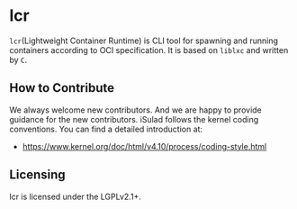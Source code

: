 # lcr

`lcr`(Lightweight Container Runtime) is CLI tool for spawning and running containers according to OCI specification.
It is based on `liblxc` and written by `C`.

## How to Contribute

We always welcome new contributors. And we are happy to provide guidance for the new contributors.
iSulad follows the kernel coding conventions. You can find a detailed introduction at:

- https://www.kernel.org/doc/html/v4.10/process/coding-style.html

## Licensing

lcr is licensed under the LGPLv2.1+.
